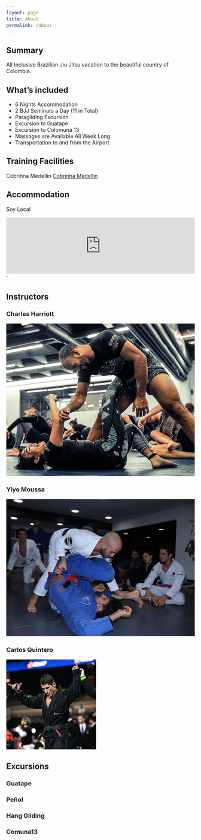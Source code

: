 ```yaml
---
layout: page
title: About
permalink: /about
---
```


## Summary

All Inclusive Brazilian Jiu Jitsu vacation to the beautiful country of Colombia.

## What’s included

* 6 Nights Accommodation
* 2 BJJ Seminars a Day (11 in Total)
* Paragliding Excursion
* Excursion to Guatape
* Excursion to Colomuna 13
* Massages are Available All Week Long
* Transportation to and from the Airport

## Training Facilities

Cobrihna Medellin
[Cobrinha Medellin](https://www.cobrinhamedellin.co/)

## Accommodation
   Soy Local
   
   <iframe class="slideshow-iframe" src="https://charrio.github.io/jekyll-slideshow/slides/soyLocal-Provenza.html"
style="width:100%" frameborder="0" scrolling="no" onload="resizeIframe(this)"></iframe>`

## Instructors

### Charles Harriott
 ![Charles Harriott](assets/img/charles3.jpg)

### Yiyo Moussa
 ![Yijo Moussa](assets/img/yijo3.jpg)

### Carlos Quintero
 ![Carlos Quintero](assets/img/carlos1.jpg)


## Excursions

### Guatape

### Peñol

### Hang Gliding

### Comuna13
